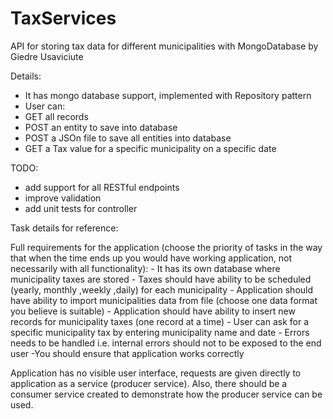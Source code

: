 # TaxServices
API for storing tax data for different municipalities
with MongoDatabase by Giedre Usaviciute

Details:
  - It has mongo database support, implemented with Repository pattern
  - User can:
   - GET all records
   - POST an entity to save into database
   - POST a JSOn file to save all entities into database
   - GET a Tax value for a specific municipality on a specific date
   
 TODO:
  - add support for all RESTful endpoints
  - improve validation
  - add unit tests for controller

  
  
  Task details for reference: 
  
  Full requirements for the application (choose the priority of tasks in the way that when the time ends
    up you would have working application, not necessarily with all functionality):
    - It has its own database where municipality taxes are stored 
    - Taxes should have ability to be scheduled (yearly, monthly ,weekly ,daily) for each municipality
    - Application should have ability to import municipalities data from file (choose one data format
you believe is suitable)
    - Application should have ability to insert new records for municipality taxes (one record at a
time)
    - User can ask for a specific municipality tax by entering municipality name and date
    - Errors needs to be handled i.e. internal errors should not to be exposed to the end user
    -You should ensure that application works correctly
 
Application has no visible user interface, requests are given directly to application as a service
(producer service). Also, there should be a consumer service created to demonstrate how the
producer service can be used.
